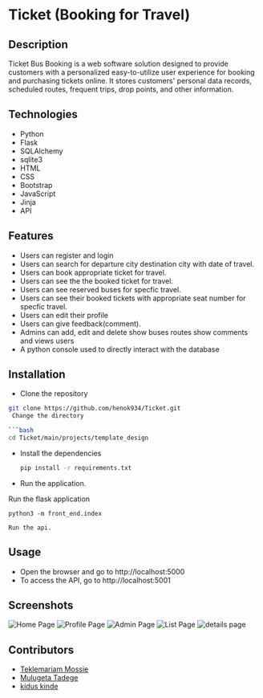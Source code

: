 # Ticket (Booking for Travel)

## Description

Ticket Bus Booking is a web software solution designed to provide customers with a personalized easy-to-utilize user experience for booking and purchasing tickets online. It stores customers' personal data records, scheduled routes, frequent trips, drop points, and other information.
## Technologies

- Python
- Flask
- SQLAlchemy
- sqlite3
- HTML
- CSS
- Bootstrap
- JavaScript
- Jinja
- API

## Features

- Users can register and login
- Users can search for departure city destination city with date of travel.
- Users can book  appropriate ticket for travel.
- Users can see the the booked ticket for travel.
- Users can see reserved buses for specfic travel.
- Users can see their booked tickets with appropriate seat number for specfic travel.
- Users can edit their profile
- Users can give feedback(comment).
- Admins can add, edit and delete show buses routes show comments and views users
- A python console used to directly interact with the database

## Installation
- Clone the repository

```bash
git clone https://github.com/henok934/Ticket.git
 Change the directory

```bash
cd Ticket/main/projects/template_design
```

- Install the dependencies

  ```bash
  pip install -r requirements.txt

- Run the application.

Run the flask application

```
python3 -m front_end.index

Run the api.

```

## Usage

- Open the browser and go to http://localhost:5000
- To access the API, go to http://localhost:5001

## Screenshots
![Home Page](images/home.png)
![Profile Page](images/profile.png)
![Admin Page](images/admin.png)
![List Page](images/list.png)
![details page](images/details.png)

## Contributors

- [Teklemariam Mossie](https://github.com/henok934)
- [Mulugeta Tadege](https://github.com/mulugeta)
- [kidus kinde](https://github.com/kidus)

